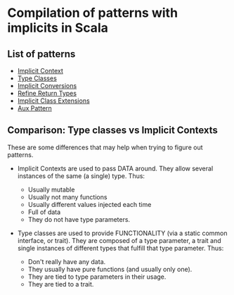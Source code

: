 # Compilation of patterns with implicits in Scala

## List of patterns

- [Implicit Context](patterns/implicit-context.md)
- [Type Classes](patterns/type-classes.md)
- [Implicit Conversions](patterns/implicit-conversions.md)
- [Refine Return Types](patterns/refine-return-types.md)
- [Implicit Class Extensions](patterns/implicit-class-extensions.md)
- [Aux Pattern](patterns/aux-pattern.md)

## Comparison: Type classes vs Implicit Contexts

These are some differences that may help when trying to figure out patterns.

- Implicit Contexts are used to pass DATA around. They allow several instances of the same (a single) type. Thus:

	- Usually mutable
	- Usually not many functions
	- Usually different values injected each time
	- Full of data
	- They do not have type parameters.

- Type classes are used to provide FUNCTIONALITY (via a static common interface, or trait). They are composed of a type parameter, a trait and single instances of different types that fulfill that type parameter. Thus:

	- Don't really have any data.
	- They usually have pure functions (and usually only one).
	- They are tied to type parameters in their usage.
	- They are tied to a trait.

